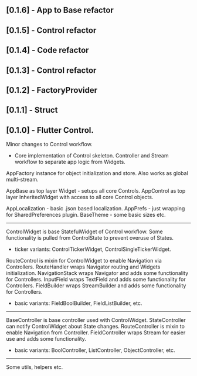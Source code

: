 ## [0.1.6] - App to Base refactor
## [0.1.5] - Control refactor
## [0.1.4] - Code refactor
## [0.1.3] - Control refactor
## [0.1.2] - FactoryProvider
## [0.1.1] - Struct
## [0.1.0] - Flutter Control.
Minor changes to Control workflow.

* Core implementation of Control skeleton. Controller and Stream workflow to separate app logic from Widgets.

AppFactory instance for object initialization and store. Also works as global multi-stream.

AppBase as top layer Widget - setups all core Controls.
AppControl as top layer InheritedWidget with access to all core Control objects.

AppLocalization - basic .json based localization.
AppPrefs - just wrapping for SharedPreferences plugin.
BaseTheme - some basic sizes etc.

---

ControlWidget is base StatefulWidget of Control workflow. Some functionality is pulled from ControlState to prevent overuse of States.
 - ticker variants: ControlTickerWidget, ControlSingleTickerWidget.

RouteControl is mixin for ControlWidget to enable Navigation via Controllers.
RouteHandler wraps Navigator routing and Widgets initialization.
NavigationStack wraps Navigator and adds some functionality for Controllers.
InputField wraps TextField and adds some functionality for Controllers.
FieldBuilder wraps StreamBuilder and adds some functionality for Controllers.
 - basic variants: FieldBoolBuilder, FieldListBuilder, etc.

---

BaseController is base controller used with ControlWidget.
StateController can notify ControlWidget about State changes.
RouteController is mixin to enable Navigation from Controller.
FieldController wraps Stream for easier use and adds some functionality.
 - basic variants: BoolController, ListController, ObjectController, etc.

---

Some utils, helpers etc.

